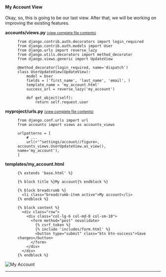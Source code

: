 #### My Account View

Okay, so, this is going to be our last view. After that, we will be working on improving the existing features.

**accounts/views.py** <small>[(view complete file contents)](https://gist.github.com/vitorfs/ea62417b7a450050f2feeeb69b775996)</small>

<figure class="highlight">

    from django.contrib.auth.decorators import login_required
    from django.contrib.auth.models import User
    from django.urls import reverse_lazy
    from django.utils.decorators import method_decorator
    from django.views.generic import UpdateView

    @method_decorator(login_required, name='dispatch')
    class UserUpdateView(UpdateView):
        model = User
        fields = ('first_name', 'last_name', 'email', )
        template_name = 'my_account.html'
        success_url = reverse_lazy('my_account')

        def get_object(self):
            return self.request.user

</figure>

**myproject/urls.py** <small>[(view complete file contents)](https://gist.github.com/vitorfs/27d87452e7584cb8c489625f507ed7aa#file-urls-py-L32)</small>

<figure class="highlight">

    from django.conf.urls import url
    from accounts import views as accounts_views

    urlpatterns = [
        # ...
        url(r'^settings/account//figure>, accounts_views.UserUpdateView.as_view(), name='my_account'),
    ]

</figure>

**templates/my_account.html**

<figure class="highlight">

    {% extends 'base.html' %}

    {% block title %}My account{% endblock %}

    {% block breadcrumb %}
      <li class="breadcrumb-item active">My account</li>
    {% endblock %}

    {% block content %}
      <div class="row">
        <div class="col-lg-6 col-md-8 col-sm-10">
          <form method="post" novalidate>
            {% csrf_token %}
            {% include 'includes/form.html' %}
            <button type="submit" class="btn btn-success">Save changes</button>
          </form>
        </div>
      </div>
    {% endblock %}

</figure>

![My Account](https://simpleisbetterthancomplex.com/media/series/beginners-guide/1.11/part-6/account.png)

* * *